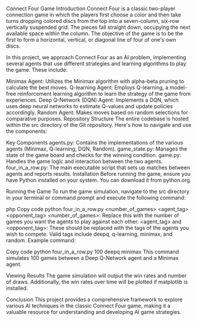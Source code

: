 Connect Four Game
Introduction
Connect Four is a classic two-player connection game in which the players first choose a color and then take turns dropping colored discs from the top into a seven-column, six-row vertically suspended grid. The pieces fall straight down, occupying the next available space within the column. The objective of the game is to be the first to form a horizontal, vertical, or diagonal line of four of one's own discs.

In this project, we approach Connect Four as an AI problem, implementing several agents that use different strategies and learning algorithms to play the game. These include:

Minimax Agent: Utilizes the Minimax algorithm with alpha-beta pruning to calculate the best moves.
Q-learning Agent: Employs Q-learning, a model-free reinforcement learning algorithm to learn the strategy of the game from experiences.
Deep Q-Network (DQN) Agent: Implements a DQN, which uses deep neural networks to estimate Q-values and update policies accordingly.
Random Agent: Makes moves based on random selections for comparative purposes.
Repository Structure
The entire codebase is hosted within the src directory of the Git repository. Here's how to navigate and use the components:

Key Components
agents.py: Contains the implementations of the various agents (Minimax, Q-learning, DQN, Random).
game_state.py: Manages the state of the game board and checks for the winning condition.
game.py: Handles the game logic and interaction between the two agents.
four_in_a_row.py: The main executable script that sets up matches between agents and reports results.
Installation
Before running the game, ensure you have Python installed on your system. You can download it from python.org.

Running the Game
To run the game simulation, navigate to the src directory in your terminal or command prompt and execute the following command:

php
Copy code
python four_in_a_row.py <number_of_games> <agent_tag> <opponent_tag>
<number_of_games>: Replace this with the number of games you want the agents to play against each other.
<agent_tag> and <opponent_tag>: These should be replaced with the tags of the agents you wish to compete. Valid tags include deepq, q-learning, minimax, and random.
Example command:

Copy code
python four_in_a_row.py 100 deepq minimax
This command simulates 100 games between a Deep Q-Network agent and a Minimax agent.

Viewing Results
The game simulation will output the win rates and number of draws. Additionally, the win rates over time will be plotted if matplotlib is installed.

Conclusion
This project provides a comprehensive framework to explore various AI techniques in the classic Connect Four game, making it a valuable resource for understanding and developing AI game strategies.
